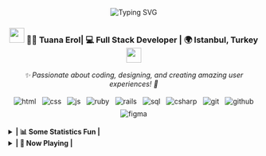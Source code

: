 <p align="center">
  <img src="https://readme-typing-svg.demolab.com?font=Fira+Code&pause=100&color=FF88B6&background=FFFFFF00&width=600&lines=Tuana+Erol;Code+and+Design+Enthusiast" alt="Typing SVG" />
</p>
<div align="center">
<h3><img src="https://media.giphy.com/media/WUlplcMpOCEmTGBtBW/giphy.gif" width="30"> 🧜‍♀️ Tuana Erol| 💻 Full Stack Developer | 🌍 Istanbul, Turkey <img src="https://media.giphy.com/media/WUlplcMpOCEmTGBtBW/giphy.gif" width="30"></h3>
</div>
<p align="center">
  <i>✨ Passionate about coding, designing, and creating amazing user experiences! 🚀</i>
</p>

<p align="center">
  <!-- For more icons please follow https://github.com/MikeCodesDotNET/ColoredBadges -->
  <img src="https://img.shields.io/badge/HTML-%23E34F26?style=flat&logo=html5&logoColor=white" alt="html" style="vertical-align:top; margin:4px">
  <img src="https://img.shields.io/badge/CSS-%231572B6?style=flat&logo=css3&logoColor=white" alt="css" style="vertical-align:top; margin:4px">
  <img src="https://img.shields.io/badge/JavaScript-%23F7DF1E?style=flat&logo=javascript&logoColor=black" alt="js" style="vertical-align:top; margin:4px">
  <img src="https://img.shields.io/badge/Ruby-%23CC342D?style=flat&logo=ruby&logoColor=white" alt="ruby" style="vertical-align:top; margin:4px">
  <img src="https://img.shields.io/badge/Rails-%23CC0000?style=flat&logo=ruby-on-rails&logoColor=white" alt="rails" style="vertical-align:top; margin:4px">
  <img src="https://img.shields.io/badge/SQL-%2307405E?style=flat&logo=postgresql&logoColor=white" alt="sql" style="vertical-align:top; margin:4px">
  <img src="https://img.shields.io/badge/C%23-%23239120?style=flat&logo=c-sharp&logoColor=white" alt="csharp" style="vertical-align:top; margin:4px">
  <img src="https://img.shields.io/badge/Git-%23F05032?style=flat&logo=git&logoColor=white" alt="git" style="vertical-align:top; margin:4px">
  <img src="https://img.shields.io/badge/GitHub-%23121011?style=flat&logo=github&logoColor=white" alt="github" style="vertical-align:top; margin:4px">
  <img src="https://img.shields.io/badge/Figma-%23F24E1E?style=flat&logo=figma&logoColor=white" alt="figma" style="vertical-align:top; margin:4px">
</p>

<!-- start statics fun section -->
<details>
<summary><b>| 📊 Some Statistics Fun | </b></summary>
<div align="center">
<div style="display: flex; justify-content: center; align-items: center; gap: 20px;">
  <img src="https://github-readme-stats.vercel.app/api?username=tuanaeroll&show_icons=true&theme=tokyonight&count_private=true&line_height=30" alt="GitHub Stats" height="200px" />
  <img src="https://github-readme-stats.vercel.app/api/top-langs/?username=tuanaeroll&theme=tokyonight&hide_langs_below=4&layout=compact" alt="Most Used Languages" height="200px" />
</div>

  <!-- Profil Detay Kartları -->
  <img src="https://github-profile-summary-cards.vercel.app/api/cards/profile-details?username=tuanaeroll&theme=dracula" alt="Profile Details" width="90%" />
  <img src="https://github-profile-summary-cards.vercel.app/api/cards/repos-per-language?username=tuanaeroll&theme=dracula" alt="Repos Per Language" width="45%" />
  <img src="https://github-profile-summary-cards.vercel.app/api/cards/most-commit-language?username=tuanaeroll&theme=dracula" alt="Most Commit Language" width="45%" />
  </div>
  </details>
<!-- end statics fun section -->
<details>
<summary><b>| 🎵 Now Playing | </b></summary>
<table>
<tbody>
    <tr>
      <td><a href="https://open.spotify.com/track/1wEVxIrnQdCjKLX0hDTfDa?si=929b820f7f31454f" target="_blank"><img src="https://i.scdn.co/image/ab67616d0000b2739d93b34c6348c27066bc5e76" width="540" height="64" alt="Amy Winehouse - You Know I'm No Good"></a></td>
    </tr>
    <tr></tr> <!-- hide gray row -->
    <tr>
      <td><a href="https://open.spotify.com/track/0mO0tUoFe0lx8V0c1c0g2H?si=2cf5ed37e178402f" target="_blank"><img src="https://i.scdn.co/image/ab67616d0000b27339c7267b204bbd7a32711a79" width="540" height="64" alt="Braids - Evolution"></a></td>
    </tr>
    <tr></tr> <!-- hide gray row -->
    <tr>
      <td><a href="https://open.spotify.com/track/2D1Z7w9Ejz4np17itWiNYy?si=ed61f8b88e624831" target="_blank"><img src="https://i.scdn.co/image/ab67616d0000b2734e3a2a3b105db89eac813e09" width="540" height="64" alt="Tamino - Habibi"></a></td>
    </tr>
</tbody>
</table>
</details>
